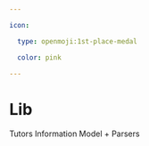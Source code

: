 ```yaml
---

icon: 

  type: openmoji:1st-place-medal

  color: pink

---
```


# Lib

Tutors Information Model + Parsers